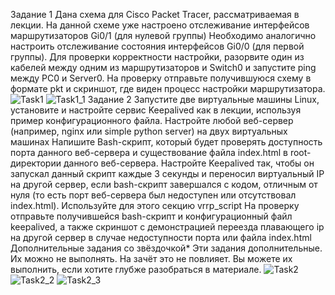 Задание 1
Дана схема для Cisco Packet Tracer, рассматриваемая в лекции.
На данной схеме уже настроено отслеживание интерфейсов маршрутизаторов Gi0/1 (для нулевой группы)
Необходимо аналогично настроить отслеживание состояния интерфейсов Gi0/0 (для первой группы).
Для проверки корректности настройки, разорвите один из кабелей между одним из маршрутизаторов и Switch0 и запустите ping между PC0 и Server0.
На проверку отправьте получившуюся схему в формате pkt и скриншот, где виден процесс настройки маршрутизатора.
![Task1](https://github.com/DmitriyKly/HW_DevOps_Netology/blob/main/Disaster%20recovery%20%D0%B8%20Keepalived/Screen/Task1.png)
![Task1_1](https://github.com/DmitriyKly/HW_DevOps_Netology/blob/main/Disaster%20recovery%20%D0%B8%20Keepalived/Screen/Task1_1.png)
Задание 2
Запустите две виртуальные машины Linux, установите и настройте сервис Keepalived как в лекции, используя пример конфигурационного файла.
Настройте любой веб-сервер (например, nginx или simple python server) на двух виртуальных машинах
Напишите Bash-скрипт, который будет проверять доступность порта данного веб-сервера и существование файла index.html в root-директории данного веб-сервера.
Настройте Keepalived так, чтобы он запускал данный скрипт каждые 3 секунды и переносил виртуальный IP на другой сервер, если bash-скрипт завершался с кодом, отличным от нуля (то есть порт веб-сервера был недоступен или отсутствовал index.html). Используйте для этого секцию vrrp_script
На проверку отправьте получившейся bash-скрипт и конфигурационный файл keepalived, а также скриншот с демонстрацией переезда плавающего ip на другой сервер в случае недоступности порта или файла index.html
Дополнительные задания со звёздочкой*
Эти задания дополнительные. Их можно не выполнять. На зачёт это не повлияет. Вы можете их выполнить, если хотите глубже разобраться в материале.
![Task2](https://github.com/DmitriyKly/HW_DevOps_Netology/blob/main/Disaster%20recovery%20%D0%B8%20Keepalived/Screen/Task2.png)
![Task2_2](https://github.com/DmitriyKly/HW_DevOps_Netology/blob/main/Disaster%20recovery%20%D0%B8%20Keepalived/Screen/Task2_2.png)
![Task2_3](https://github.com/DmitriyKly/HW_DevOps_Netology/blob/main/Disaster%20recovery%20%D0%B8%20Keepalived/Screen/Task2_3.png)